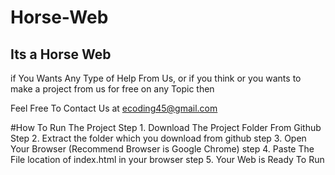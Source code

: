# Horse-Web

Its a Horse Web
------------------------------------------------

if You Wants Any Type of Help From Us, or
if you think or you wants to make a project from us for free on any Topic then 

Feel Free To Contact Us at ecoding45@gmail.com



#How To Run The Project
Step 1. Download The Project Folder From Github
Step 2. Extract the folder which you download from github
step 3. Open Your Browser (Recommend Browser is Google Chrome)
step 4. Paste The File location of index.html in your browser
step 5. Your Web is Ready To Run
